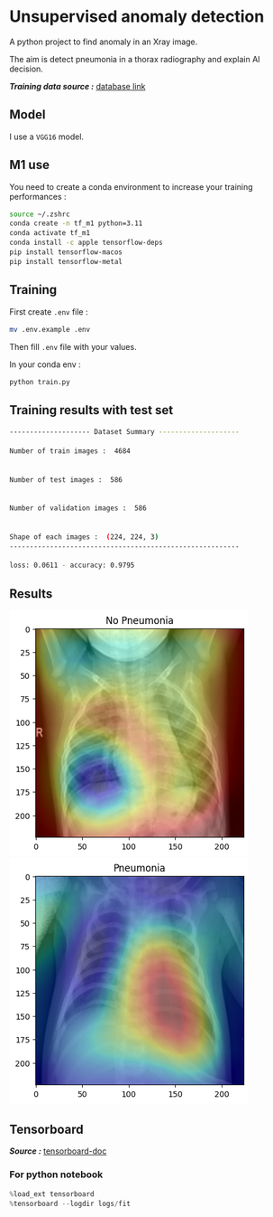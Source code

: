 # Unsupervised anomaly detection

A python project to find anomaly in an Xray image.

The aim is detect pneumonia in a thorax radiography and explain AI decision.

**_Training data source :_**
[database link](https://www.kaggle.com/datasets/tolgadincer/labeled-chest-xray-images)

## Model

I use a `VGG16` model.

## M1 use

You need to create a conda environment to increase your training performances :

```bash
source ~/.zshrc
conda create -n tf_m1 python=3.11
conda activate tf_m1
conda install -c apple tensorflow-deps
pip install tensorflow-macos
pip install tensorflow-metal
```

## Training

First create `.env` file :

```bash
mv .env.example .env
```

Then fill `.env` file with your values.

In your conda env :

```bash
python train.py
```

## Training results with test set

```bash
-------------------- Dataset Summary --------------------

Number of train images :  4684


Number of test images :  586


Number of validation images :  586


Shape of each images :  (224, 224, 3)
---------------------------------------------------------

loss: 0.0611 - accuracy: 0.9795
```

## Results

![output](./media/output.png)
![output2](./media/output2.png)

## Tensorboard

**_Source :_**
[tensorboard-doc](https://www.tensorflow.org/tensorboard/get_started?hl=fr)

### For python notebook

```python
%load_ext tensorboard
%tensorboard --logdir logs/fit
```
